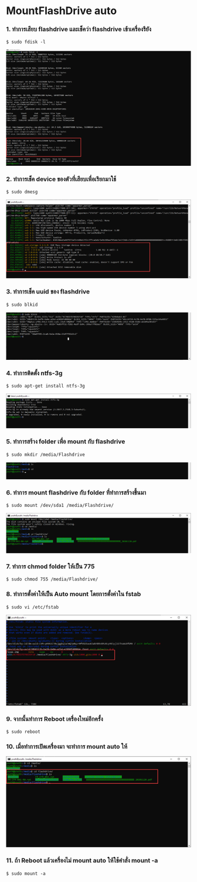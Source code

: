 # MountFlashDrive auto

### 1.	ทำการเสียบ flashdrive และเช็คว่า flashdrive เข้าเครื่องรึยัง
~~~
$ sudo fdisk -l 
~~~
![Editor preferences pane](https://github.com/youthza/BackupWindowsLinux/blob/main/MountFlashDrive/1.png)
### 2.	ทำการเช็ค device ของตัวที่เสียบเพื่อเรียกมาใช้
~~~
$ sudo dmesg
~~~
![Editor preferences pane](https://github.com/youthza/BackupWindowsLinux/blob/main/MountFlashDrive/2.png)
### 3.	ทำการเช็ค uuid ของ flashdrive
~~~
$ sudo blkid
~~~
![Editor preferences pane](https://github.com/youthza/BackupWindowsLinux/blob/main/MountFlashDrive/3.png)
### 4.	ทำการติดตั้ง ntfs-3g
~~~
$ sudo apt-get install ntfs-3g
~~~
![Editor preferences pane](https://github.com/youthza/BackupWindowsLinux/blob/main/MountFlashDrive/4.png)
### 5.	ทำการสร้าง folder เพื่อ mount กับ flashdrive
~~~
$ sudo mkdir /media/Flashdrive
~~~
![Editor preferences pane](https://github.com/youthza/BackupWindowsLinux/blob/main/MountFlashDrive/5.png)
### 6.	ทำการ mount flashdrive กับ folder ที่ทำการสร้างขึ้นมา
~~~
$ sudo mount /dev/sda1 /media/Flashdrive/
~~~
 ![Editor preferences pane](https://github.com/youthza/BackupWindowsLinux/blob/main/MountFlashDrive/6.png)
### 7.	ทำการ chmod folder ให้เป็น 775
~~~
$ sudo chmod 755 /media/Flashdrive/
~~~
### 8.	ทำการตั้งค่าให้เป็น Auto mount โดยการตั้งค่าใน fstab
~~~
$ sudo vi /etc/fstab
~~~
![Editor preferences pane](https://github.com/youthza/BackupWindowsLinux/blob/main/MountFlashDrive/7.png)
### 9.	จากนั้นทำการ Reboot เครื่องใหม่อีกครั้ง
~~~
$ sudo reboot
~~~
### 10.	เมื่อทำการเปิดเครื่องมา จะทำการ mount auto ให้
![Editor preferences pane](https://github.com/youthza/BackupWindowsLinux/blob/main/MountFlashDrive/8.png)
### 11.	ถ้า Reboot แล้วเครื่องไม่ mount auto ให้ใช้คำสั่ง mount -a
~~~
$ sudo mount -a
~~~
